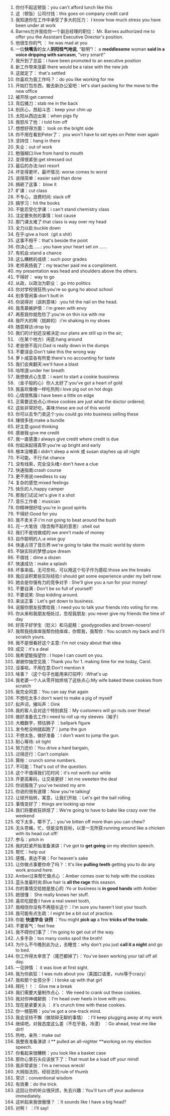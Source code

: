 1. 你付不起这顿饭：you can't afford lunch like this
2. 这（顿饭）公司付钱：this goes on company credit card
3. 我知道你在工作中承受了多大的压力： I know how much stress you have been under at work
4. Barnes允许我给你一个副总经理的职位： Mr. Barnes authorized me to offer you the  Assistant Executive Director's position.
5. 他很生你的气 ： he was mad at you
6. 一位**快嘴舌**的女人**阴阳怪气地说**, “聪明”!： a **meddlesome** woman **said in a voice dripping with sarcasm**, “very smart!”
7. 我升到了总监：i have been promoted to an executive position
8. 新工作带来涨薪  there would be a raise with the new job
9. 这就定了： that's settled
10. 你喜欢为我工作吗？：do you like working for me
11. 开始打包东西，搬去新办公室吧：let's start packing for the move to the new office
12. 被开除:get canned
13. 背后捅刀：stab me in the back
14. 别灰心，昂起斗志：keep your chin up
15. 太阳从西边出来：when pigs fly
16. 我怒斥了他：i told him off
17. 想想好得方面： look on the bright side
18. 你不用在看到Peter了： you won't have to set eyes on Peter ever again
19. 坚持住：hang in there
20. 失业：out of work
21. 勉强糊口:live from hand to mouth
22. 变得很紧张:get stressed out
23. 最后的办法:last resort
24. 坏变得更坏，最坏情况: worse comes to worst
25. 说得简单：easier said than done
26. 搞砸了这事： blow it
27. 旷课：cut class
28. 不专心，浪费时间: slack off
29. 搞学习：hit the books
30. 不能忍受化学课：i can't stand chemistry class
31. 注定要失败的事情：lost cause
32. 那门课太难了:that class is way over my head
33. 全力以赴:buckle down
34. 在乎:give a hoot（git a shit）
35. 这事不相干：that's beside the point
36. 你决心去……: you have your heart set on ……
37. 有机会:stand a chance
38. 这么糟糕的成绩：such poor grades
39. 老师表扬我了：my teacher paid me a compliment.
40. my presentation was head and shoulders above the others.
41. 干得好： way to go
42. 从政，以政治为职业： go into politics
43. 你对学校很狂热:you're so gung ho about school
44. 别多管闲事:don't butt in
45. 你说得对（讽刺意味）:you hit the nail on the head.
46. 我羡慕嫉妒恨：i'm green with envy
47. 再惹我你就危险了:you're on thin ice with me
48. 我吓大的啊（挑衅的）:i'm shaking in my shoes
49. 随意拜访:drop by
50. 我们的计划还没被决定:our plans are still up in the air;
51. （在某个地方）闲逛:hang around
52. 老爸很不高兴:Dad is really down in the dumps
53. 不要误会:Don't take this the wrong way
54. 萝卜咸菜各有所爱:there's no accounting for taste
55. 我们会爽翻天:we'll have a blast
56. 咕哝道:under her breath
57. 我想做点心生意：i want to start a cookie bussiness
58. （金子般的心）你人太好了:you've got a heart of gold
59. 我喜欢像猪一样吃热狗:i love pig out on hot dogs
60. 心情很焦躁:i have been a little on edge
61. 正需要这些点心:these cookies are just what the doctor ordered;
62. 这些非常好吃，美味:these are out of this world
63. 你可以去专门卖这个:you could go into business selling these
64. 赚很多钱:make a bundle
65. 好主意:good thinking
66. 感谢我:give me credit
67. 我一直感激:i always give credit where credit is due
68. 你起床起得真早:you're up bright and early
69. 根本没睡着:i didn't sleep a wink 或 susan stayhes up all night
70. 不可能，不行:fat chance
71. 没有线索，完全没头绪:i don't have a clue
72. 快速指南:crash course
73. 更不用说:needless to say
74. 复杂的感觉:mixed feelings
75. 快乐的人:happy camper
76. 那我们试试:let's give it a shot
77. 音乐工作者：musician
78. 你精神很好哇:you're in good spirits
79. 干得好:Good for you
80. 我不卖关子:i'm not going to beat around the bush
81. 花一大笔钱（隐含掏不起的意思）:shell out
82. 我们不是钱做成的:we aren't  made of money
83. 自作聪明的人:a wise  guy
84. 快速占领了音乐界:we're going to take the music world by storm
85. 不缺实际的梦想:pipe dream
86. 不值钱：dime a dozen
87. 快速成功：make a splash
88. 坏事来临，无可奈何，可以用这个句子作为感叹:those are the breaks
89. 我应该积累些实际经验:I should  get some experience under my belt now.
90. 她会是你强有力的竞争对手 : She'll give you a  run for your money!
91. 不要自满 : Don't be so  full of yourself!
92. 不要说笑: Stop  kidding around.  
93. 来谈正事：Let's get down to business.
94. 说服你朋友投票给我 : I need you to  talk your friends  into voting for me. 
95. 你从来和我朋友相处过，忽视我朋友: you never  give my friends the time of day
96. 好孩子好学生（贬义）和马屁精：goodygoodies and brown-nosers!
97. 我帮我挠痒痒我帮你挠痒痒，你帮我，我帮你 : You scratch my back and I'll scratch yours.
98. 我不是很看好这个主意: I'm not crazy about that idea
99. 成交：it's a deal
100. 我希望能指望你 : I hope I can count on you.
101. 谢谢你抽空见我：Thank you for 1. making time for me today, Carol.
102. 没事啦，不用在意:Don't mention it
103. 啥事？（这个句子也能用来打招呼）:What's up
104. 我老婆一个人从零开始烘培了这些点心:My wife baked these cookies from scratch
105. 我完全同意：You can say that again
106. 不想吃太多:I don't want to  make a pig of myself
107. 拟声词，猪叫声：Oink
108. 我的客人会对这个特别疯狂：My customers will  go nuts over these!
109. 做好准备去工作:i need to  roll up my sleeves（袖子）
110. 大概数字，预估狮子 ：ballpark figure
111. 发令枪没响就起跑了：jump the gun
112. 不想太急，做好准备 ：I don't want to  jump the gun.
113. 耐心等待: sit tight
114. 努力还价：You drive a hard bargain,
115. 过得还行：Can't complain
116. 算账：crunch some numbers. 
117. 不可能：That's out of the question.
118. 这个不值得我们花时间：it's not  worth our while
119. 开更高筹码，让交易更好：let me sweeten the deal
120. 你说服我了:you've twisted my arm
121. 你说的很有道理：Now you're talking!
122. 让球开始转，寓意，让我们开始 ：Let's  get the ball rolling
123. 事情变好了：things are looking up now
124. 我们将要疯狂烘焙了：We're going to have to bake  like crazy over the weekend
125. 咬下太多，嚼不了。：you've  bitten off more than you can chew?
126. 无头苍蝇，忙，但是没有目标，以至一无所获:running around like a chicken with its head cut off!
127. 参与：pitch in 
128. 我的赶紧开始准备演讲：I've got to  **get going** on my election speech.
129. 帮忙：help out 
130. 感慨，表达不爽：For heaven's sake
131. 让你做点事要你命了吗？：It's like **pulling teeth** getting you to do any work around here.
132. Amber过来帮忙做点心 ：Amber comes over to help with the cookies
133. 蓝头发最时尚:Blue hair is  **all the rage** this season.
134. 你的事情交给她是放心的 :Yo ur business is **in good hands** with Amber
135. 她很懂： She really  knows her stuff.
136. 喜欢吃甜食:I have a real  sweet tooth,
137. 我相信你没有不再擅长这个：I'm sure you haven't  lost your touch.
138. 我可能有点生疏：I might be a bit  out of practice.
139. 你能 **快速学会** **诀窍** ：You might **pick up** a few  **tricks of the trade**.
140. 不要客气：feel free
141. 我不碍你们事了：I'm going to  get out of the way.
142. 人多手杂：too many cooks spoil the broth!
143. 为什么不今晚到此为止，去睡觉：why don't you just  **call it a night** and go to bed. 
144. 你工作得太幸苦了（尾巴都掉了）：You've been  working your tail off all day.
145. 一见钟情 ： it was  love at first sight.
146. 我为你疯狂：I was nuts about you（美国口语里，nuts等于crazy）
147. 我和那个女孩分手：I  broke up with that girl 
148. 拜托！！： Give me a break
149. 我们需要大量制作点心 ： We need to crank out these cookies.
150. 我对你神魂颠倒 ：I'm  head over heels in love with you.
151. 现在是紧要关头 ：  it's crunch time with these cookies.
152. 你一根筋啊：you've got a one-track mind. 
153. 我会坚持不懈（做琐碎无聊的事情） ：I'll keep  plugging away at my work
154. 继续吧，对我态度这么差（不在乎我，冷漠） ：Go ahead, treat me like dirt!
155. 热吻，亲热：make out
156. 我整夜准备演讲 :I ** pulled an all-nighter **working on my election speech.
157. 你看起来很糟糕：you look like a basket case
158. 那你心里石头应该放下了：That must be a  load off your mind!
159. 我非常紧张：I'm a  nervous wreck!
160. 大拇指法则，经验法则:rule of thumb
161. 常识：conventional wisdom
162. 有效果：do the trick.
163. 这回让你的听众很厌烦，失去兴趣：You'll  turn off your audience immediately.
164. 这听起来我很傲慢？ ：It sounds like I have a  big head?
165. 对啊！ ：I'll say!